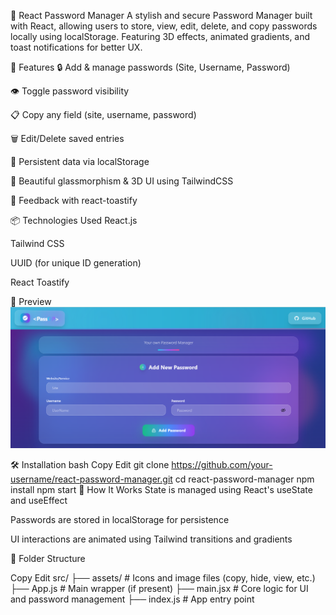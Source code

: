 🔐 React Password Manager
A stylish and secure Password Manager built with React, allowing users to store, view, edit, delete, and copy passwords locally using localStorage. Featuring 3D effects, animated gradients, and toast notifications for better UX.

🚀 Features
🔒 Add & manage passwords (Site, Username, Password)

👁️ Toggle password visibility

📋 Copy any field (site, username, password)

🗑️ Edit/Delete saved entries

💾 Persistent data via localStorage

🎨 Beautiful glassmorphism & 3D UI using TailwindCSS

🔔 Feedback with react-toastify

📦 Technologies Used
React.js

Tailwind CSS

UUID (for unique ID generation)

React Toastify

📸 Preview
![image](https://github.com/bhautik2005/Password/blob/ac3fefb67c9def8f66364982059c0ffd8595ee00/Screenshot%202025-07-25%20130611.png)

🛠️ Installation
bash
Copy
Edit
git clone https://github.com/your-username/react-password-manager.git
cd react-password-manager
npm install
npm start
🧠 How It Works
State is managed using React's useState and useEffect

Passwords are stored in localStorage for persistence

UI interactions are animated using Tailwind transitions and gradients

📁 Folder Structure
 
Copy
Edit
src/
├── assets/            # Icons and image files (copy, hide, view, etc.)
├── App.js             # Main wrapper (if present)
├── main.jsx           # Core logic for UI and password management
├── index.js           # App entry point
 

